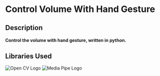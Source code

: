 # Control Volume With Hand Gesture
## Description
#### Control the volume with hand gesture, written in python.
## Libraries Used
![Open CV Logo](https://upload.wikimedia.org/wikipedia/commons/thumb/3/32/OpenCV_Logo_with_text_svg_version.svg/1200px-OpenCV_Logo_with_text_svg_version.svg.png)
![Media Pipe Logo](https://google.github.io/mediapipe/images/logo_horizontal_color.png)

